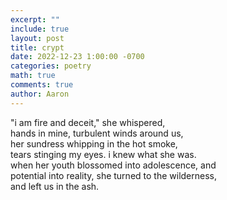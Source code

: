 ```yaml
---
excerpt: ""
include: true
layout: post
title: crypt
date: 2022-12-23 1:00:00 -0700
categories: poetry 
math: true
comments: true
author: Aaron
---
```


"i am fire and deceit," she whispered,  
hands in mine, turbulent winds around us,  
her sundress whipping in the hot smoke,  
tears stinging my eyes. i knew what she was.  
when her youth blossomed into adolescence, and  
potential into reality, she turned to the wilderness,  
and left us in the ash.
